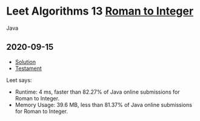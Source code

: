 


# Leet Algorithms 13 [Roman to Integer](https://leetcode.com/problems/roman-to-integer)
Java


## 2020-09-15
* [Solution](Solution.java)
* [Testament](Testament.java)

Leet says:

* Runtime: 4 ms, faster than 82.27% of Java online submissions for Roman to Integer.
* Memory Usage: 39.6 MB, less than 81.37% of Java online submissions for Roman to Integer.
